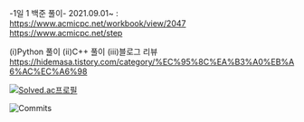 -1일 1 백준 풀이-
2021.09.01~ : https://www.acmicpc.net/workbook/view/2047 https://www.acmicpc.net/step

(i)Python 풀이
(ii)C++ 풀이
(iii)블로그 리뷰 https://hidemasa.tistory.com/category/%EC%95%8C%EA%B3%A0%EB%A6%AC%EC%A6%98

[![Solved.ac프로필](http://mazassumnida.wtf/api/v2/generate_badge?boj=poohlicious0)](https://solved.ac/poohlicious0)

![Commits](https://img.shields.io/github/commit-activity/w/SOOJEONGKIMM/BOJ_algorithm?style=social)
